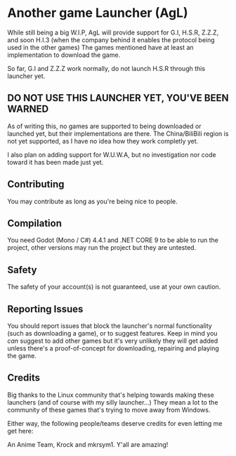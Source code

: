 # Another game Launcher (AgL)

While still being a big W.I.P, AgL will provide support for G.I, H.S.R, Z.Z.Z, and soon H.I.3 (when the company behind it enables the protocol being used in the other games)
The games mentioned have at least an implementation to download the game.

So far, G.I and Z.Z.Z work normally, do not launch H.S.R through this launcher yet.

## DO NOT USE THIS LAUNCHER YET, YOU'VE BEEN WARNED

As of writing this, no games are supported to being downloaded or launched yet, but their implementations are there.
The China/BiliBili region is not yet supported, as I have no idea how they work completly yet.

I also plan on adding support for W.U.W.A, but no investigation nor code toward it has been made just yet.

## Contributing

You may contribute as long as you're being nice to people.

## Compilation

You need Godot (Mono / C#) 4.4.1 and .NET CORE 9 to be able to run the project, other versions may run the project but they are untested.

## Safety

The safety of your account(s) is not guaranteed, use at your own caution.

## Reporting Issues

You should report issues that block the launcher's normal functionality (such as downloading a game), or to suggest features.
Keep in mind you *can* suggest to add other games but it's very unlikely they will get added unless there's a proof-of-concept for downloading, repairing and playing the game.

## Credits

Big thanks to the Linux community that's helping towards making these launchers (and of course with my silly launcher...)
They mean a lot to the community of these games that's trying to move away from Windows.

Either way, the following people/teams deserve credits for even letting me get here:

An Anime Team, Krock and mkrsym1.
Y'all are amazing!
